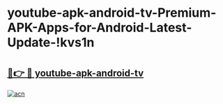 # youtube-apk-android-tv-Premium-APK-Apps-for-Android-Latest-Update-!kvs1n

# <h2><a href="https://6szd83.esa.edu.pl?title=youtube-apk-android-tv&ref=kvs1n">🔗👉 🔴 youtube-apk-android-tv</a></h2>

[![acn](https://github.com/user-attachments/assets/0f9c940e-d8b0-45ae-aac7-cd30a18b3e1c)](https://6szd83.esa.edu.pl?title=youtube-apk-android-tv&ref=kvs1n)

